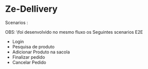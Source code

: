 # Ze-Dellivery 
 Scenarios :

OBS: \foi desenvolvido no mesmo fluxo os  Seguintes scenarios E2E

- Login
- Pesquisa de produto 
- Adicionar Produto na sacola
- Finalizar pedido
- Cancelar Pedido
